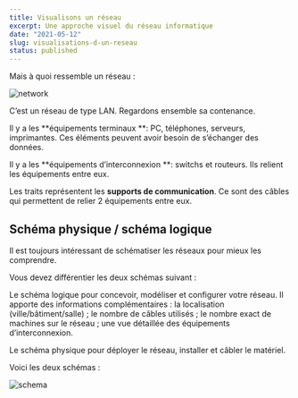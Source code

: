 ```yaml
---
title: Visualisons un réseau
excerpt: Une approche visuel du réseau informatique
date: "2021-05-12"
slug: visualisations-d-un-reseau
status: published
---
```


Mais à quoi ressemble un réseau :

![network](/network.png)

C’est un réseau de type LAN. Regardons ensemble sa contenance.

Il y a les **équipements terminaux **: PC, téléphones, serveurs, imprimantes. Ces éléments peuvent avoir besoin de s’échanger des données.

Il y a les **équipements d’interconnexion **: switchs et routeurs. Ils relient les équipements entre eux.

Les traits représentent les **supports de communication**. Ce sont des câbles qui permettent de relier 2 équipements entre eux.

## Schéma physique / schéma logique

Il est toujours intéressant de schématiser les réseaux pour mieux les comprendre.

Vous devez différentier les deux schémas suivant :

Le schéma logique pour concevoir, modéliser et configurer votre réseau. Il apporte des informations complémentaires : la localisation (ville/bâtiment/salle) ; le nombre de câbles utilisés ; le nombre exact de machines sur le réseau ; une vue détaillée des équipements d’interconnexion.

Le schéma physique pour déployer le réseau, installer et câbler le matériel.

Voici les deux schémas :

![schema](/schema.png)
